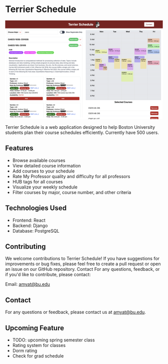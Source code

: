 # Terrier Schedule

![Terrier Schedule](assets/terrier_schedule.png)

Terrier Schedule is a web application designed to help Boston University students plan their course schedules efficiently. Currently have 500 users.

## Features

- Browse available courses
- View detailed course information
- Add courses to your schedule
- Rate My Professor quality and difficulty for all professors
- HUB tags for all courses
- Visualize your weekly schedule
- Filter courses by major, course number, and other criteria

## Technologies Used

- Frontend: React
- Backend: Django
- Database: PostgreSQL

<!-- ## Getting Started -->
<!--
### Prerequisites

- Node.js (v14 or later)
- Python (v3.8 or later)
- PostgreSQL -->

<!--
### Installation

1. Clone the repository:
   ```
   git clone https://github.com/your-username/terrier-schedule.git
   cd terrier-schedule
   ```

2. Set up the backend:
   ```
   cd backend
   python -m venv venv
   source venv/bin/activate  # On Windows use `venv\Scripts\activate`
   pip install -r requirements.txt
   python manage.py migrate
   ```

3. Set up the frontend:
   ```
   cd ../frontend
   npm install
   ```

### Running the Application

1. Start the backend server:
   ```
   cd backend
   python manage.py runserver
   ```

2. In a new terminal, start the frontend development server:
   ```
   cd frontend
   npm start
   ```

3. Open your browser and navigate to `http://localhost:3000` -->

## Contributing

We welcome contributions to Terrier Schedule! If you have suggestions for improvements or bug fixes, please feel free to create a pull request or open an issue on our GitHub repository.
Contact
For any questions, feedback, or if you'd like to contribute, please contact:

Email: amyat@bu.edu

## Contact

For any questions or feedback, please contact us at [amyat@bu.edu](amyat@bu.edu).

## Upcoming Feature

- TODO: upcoming spring semester class
- Rating system for classes
- Dorm rating
- Check for grad schedule
